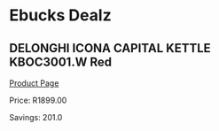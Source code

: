 
# Ebucks Dealz
## DELONGHI ICONA CAPITAL KETTLE KBOC3001.W Red
[Product Page](https://www.ebucks.com/web/shop/productSelected.do?prodId=1149072807&catId=704985963)

Price: R1899.00

Savings: 201.0


	